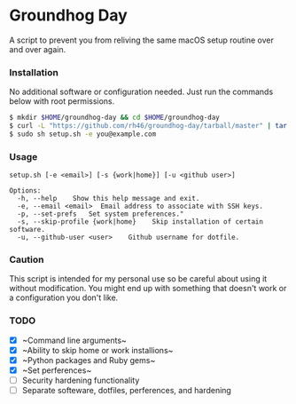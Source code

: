 # Groundhog Day
A script to prevent you from reliving the same macOS setup routine over and over again.

### Installation
No additional software or configuration needed. Just run the commands below with root permissions.
```sh
$ mkdir $HOME/groundhog-day && cd $HOME/groundhog-day
$ curl -L "https://github.com/rh46/groundhog-day/tarball/master" | tar -xz --strip-components=1
$ sudo sh setup.sh -e you@example.com
```

### Usage
```
setup.sh [-e <email>] [-s {work|home}] [-u <github user>]
    
Options:
  -h, --help    Show this help message and exit.
  -e, --email <email>  Email address to associate with SSH keys.
  -p, --set-prefs   Set system preferences."
  -s, --skip-profile {work|home}    Skip installation of certain software.
  -u, --github-user <user>    Github username for dotfile.
```

### Caution
This script is intended for my personal use so be careful about using it without modification. You might end up with something that doesn't work or a configuration you don't like.

### TODO
- [x] ~Command line arguments~
- [x] ~Ability to skip home or work installions~
- [x] ~Python packages and Ruby gems~
- [x] ~Set perferences~
- [ ] Security hardening functionality
- [ ] Separate softeware, dotfiles, perferences, and hardening